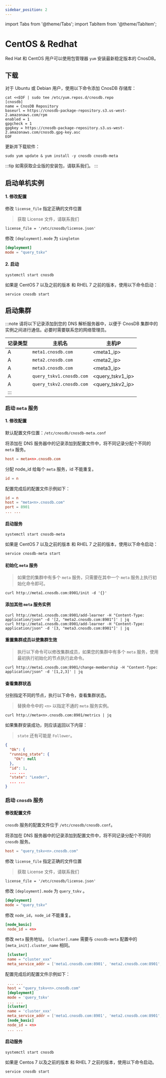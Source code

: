```yaml
---
sidebar_position: 2
---
```


import Tabs from '@theme/Tabs';
import TabItem from '@theme/TabItem';

# CentOS & Redhat

Red Hat 和 CentOS 用户可以使用包管理器 `yum` 安装最新稳定版本的 CnosDB。

## 下载

<Tabs groupId="editions">
<TabItem value="Community" label="社区版">

对于 Ubuntu 或 Debian 用户，使用以下命令添加 CnosDB 存储库：

```shell
cat <<EOF | sudo tee /etc/yum.repos.d/cnosdb.repo
[cnosdb]
name = CnosDB Repository
baseurl = https://cnosdb-package-repository.s3.us-west-2.amazonaws.com/rpm
enabled = 1
gpgcheck = 1
gpgkey = https://cnosdb-package-repository.s3.us-west-2.amazonaws.com/cnosdb.gpg-key.asc
EOF
```

更新并下载软件：

```shell
sudo yum update & yum install -y cnosdb cnosdb-meta
```


<TabItem value="Enterprise" label="企业版">

:::tip
如需获取企业版的安装包，请联系我们。
:::




## 启动单机实例

#### 1. 修改配置

<Tabs groupId="editions">
<TabItem value="Community" label="社区版">


<TabItem value="Enterprise" label="企业版">

修改 `license_file` 指定正确的文件位置

> 获取 License 文件，请联系我们

```shell
license_file = '/etc/cnosdb/license.json'
```




修改 `[deployment].mode` 为 `singleton`

```toml
[deployment]
mode = "query_tskv"
```

#### 2. 启动

```shell
systemctl start cnosdb
```

如果是 CentOS 7 以及之前的版本 和 RHEL 7 之前的版本，使用以下命令启动：

```shell
service cnosdb start
```

## 启动集群

:::note
请将以下记录添加到您的 DNS 解析服务器中，以便于 CnosDB 集群中的实例之间进行通信。必要时需要联系您的网络管理员。

| 记录类型 | 主机名                      | 主机IP                                                        |
| ---- | ------------------------ | ----------------------------------------------------------- |
| A    | `meta1.cnosdb.com`       | \<meta1_ip>                            |
| A    | `meta2.cnosdb.com`       | \<meta2_ip>                            |
| A    | `meta3.cnosdb.com`       | \<meta3_ip>                            |
| A    | `query_tskv1.cnosdb.com` | \<query_tskv1_ip> |
| A    | `query_tskv2.cnosdb.com` | \<query_tskv2_ip> |
| :::  |                          |                                                             |

### 启动 `meta` 服务

#### 1. 修改配置

默认配置文件位置：`/etc/cnosdb/cnosdb-meta.conf`

将添加在 DNS 服务器中的记录添加到配置文件中，将不同记录分配个不同的 `meta` 服务。

```toml
host = meta<n>.cnosdb.com
```

分配 node_id 给每个 `meta` 服务，id 不能重复。

```toml
id = n
```

配置完成后的配置文件示例如下：

```toml
id = n
host = "meta<n>.cnosdb.com"
port = 8901
... ...
```

#### 启动服务

```shell
systemctl start cnosdb-meta
```

如果是 CentOS 7 以及之前的版本 和 RHEL 7 之前的版本，使用以下命令启动：

```shell
service cnosdb-meta start
```

#### 初始化 `meta` 服务

> 如果您的集群中有多个 `meta` 服务，只需要在其中一个 `meta` 服务上执行初始化命令即可。

```shell
curl http://meta1.cnosdb.com:8901/init -d '{}'
```

#### 添加其他 `meta` 服务实例

```shell
curl http://meta1.cnosdb.com:8901/add-learner -H "Content-Type: application/json" -d '[2, "meta2.cnosdb.com:8901"]' | jq
curl http://meta1.cnosdb.com:8901/add-learner -H "Content-Type: application/json" -d '[3, "meta3.cnosdb.com:8901"]' | jq
```

#### 重置集群成员以使集群生效

> 执行以下命令可以修改集群成员，如果您的集群中有多个 `meta` 服务，使用最初执行初始化的节点执行此命令。

```shell
curl http://meta1.cnosdb.com:8901/change-membership -H "Content-Type: application/json" -d '[1,2,3]' | jq
```

#### 查看集群状态

分别指定不同的节点，执行以下命令，查看集群状态。

> 替换命令中的 `<n>` 以指定不通的 `meta` 服务实例。

```shell
curl http://meta<n>.cnosdb.com:8901/metrics | jq
```

如果集群安装成功，则应该返回以下内容：

> `state` 还有可能是 `Follower`。

```json
{
  "Ok": {
  "running_state": {
    "Ok": null
  },
  "id": 1,
  ... ...
  "state": "Leader",
  ... ...
}
```

### 启动 `cnosdb` 服务

#### 修改配置文件

`cnosdb` 服务的配置文件位于 `/etc/cnosdb/cnosdb.conf`。

将添加在 DNS 服务器中的记录添加到配置文件中，将不同记录分配个不同的 `cnosdb` 服务。

```toml
host = "query_tskv<n>.cnosdb.com"
```

<Tabs groupId="editions">
<TabItem value="Community" label="社区版">


<TabItem value="Enterprise" label="企业版">

修改 `license_file` 指定正确的文件位置

> 获取 License 文件，请联系我们

```shell
license_file = '/etc/cnosdb/license.json'
```




修改 `[deployment].mode` 为 `query_tskv` 。

```toml
[deployment]
mode = "query_tskv"
```

修改 `node_id`，`node_id` 不能重复。

```toml
[node_basic]
 node_id = <n>
```

修改 `meta` 服务地址。
`[cluster].name` 需要与 `cnosdb-meta` 配置中的`[meta_init].cluster_name` 相同。

```toml
 [cluster]
 name = "cluster_xxx"
 meta_service_addr = ['meta1.cnosdb.com:8901', 'meta2.cnosdb.com:8901', 'meta3.cnosdb.com:8901']
```

配置完成后的配置文件示例如下：

```toml
 ... ...
 host = "query_tskv<n>.cnosdb.com"
 [deployment]
 mode = 'query_tskv'
 ... ...
 [cluster]
 name = 'cluster_xxx'
 meta_service_addr = ['meta1.cnosdb.com:8901', 'meta2.cnosdb.com:8901', 'meta3.cnosdb.com:8901']
 [node_basic]
 node_id = <n>
 ... ...
```

#### 启动服务

```shell
systemctl start cnosdb
```

如果是 Centos 7 以及之前的版本 和 RHEL 7 之前的版本，使用以下命令启动。

```shell
service cnosdb start
```
